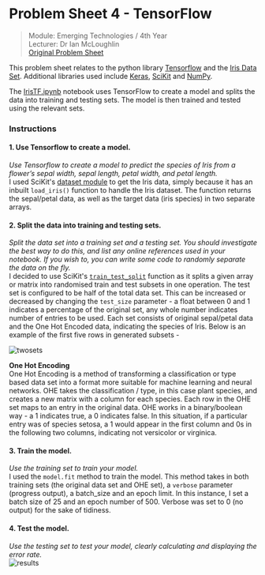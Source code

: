 # Problem Sheet 4 - TensorFlow  

> Module: Emerging Technologies / 4th Year  
> Lecturer: Dr Ian McLoughlin  
> [Original Problem Sheet](https://github.com/emerging-technologies/emerging-technologies.github.io/blob/master/problems/tensorflow.md)  

This problem sheet relates to the python library [Tensorflow](https://www.tensorflow.org/) and the [Iris Data Set](https://archive.ics.uci.edu/ml/datasets/iris). Additional libraries used include [Keras](https://keras.io/), [SciKit](http://scikit-learn.org/stable/) and [NumPy](http://www.numpy.org/).  

The [IrisTF.ipynb](https://github.com/rebeccabernie/TensorFlowProblems/blob/master/IrisTF.ipynb) notebook uses TensorFlow to create a model and splits the data into training and testing sets. The model is then trained and tested using the relevant sets.  

### Instructions  
#### 1. Use Tensorflow to create a model.  
*Use Tensorflow to create a model to predict the species of Iris from a flower’s sepal width, sepal length, petal width, and petal length.*  
I used SciKit's [dataset module](http://scikit-learn.org/stable/modules/classes.html#module-sklearn.datasets) to get the Iris data, simply because it has an inbuilt `load_iris()` function to handle the Iris dataset. The function returns the sepal/petal data, as well as the target data (iris species) in two separate arrays.  

#### 2. Split the data into training and testing sets.  
*Split the data set into a training set and a testing set. You should investigate the best way to do this, and list any online references used in your notebook. If you wish to, you can write some code to randomly separate the data on the fly.*  
I decided to use SciKit's [`train_test_split`](http://scikit-learn.org/stable/modules/generated/sklearn.model_selection.train_test_split.html) function as it splits a given array or matrix into randomised train and test subsets in one operation. The test set is configured to be half of the total data set. This can be increased or decreased by changing the `test_size` parameter - a float between 0 and 1 indicates a percentage of the original set, any whole number indicates number of entries to be used. Each set consists of original sepal/petal data and the One Hot Encoded data, indicating the species of Iris. Below is an example of the first five rows in generated subsets -  

![twosets](https://user-images.githubusercontent.com/14957616/33153895-8d01241c-cfdc-11e7-9e5a-80e6dff3482a.JPG "Training Set and Test Set")  

**One Hot Encoding**  
One Hot Encoding is a method of transforming a classification or type based data set into a format more suitable for machine learning and neural networks. OHE takes the classification / type, in this case plant species, and creates a new matrix with a column for each species. Each row in the OHE set maps to an entry in the original data. OHE works in a  binary/boolean way - a 1 indicates true, a 0 indicates false. In this situation, if a particular entry was of species setosa, a 1 would appear in the first column and 0s in the following two columns, indicating not versicolor or virginica.  

#### 3. Train the model.  
 *Use the training set to train your model.*  
 I used the `model.fit` method to train the model. This method takes in both training sets (the original data set and OHE set), a `verbose` parameter (progress output), a batch_size and an epoch limit. In this instance, I set a batch size of 25 and an epoch number of 500. Verbose was set to 0 (no output) for the sake of tidiness.

#### 4. Test the model.  
 *Use the testing set to test your model, clearly calculating and displaying the error rate.*  
 ![results](https://user-images.githubusercontent.com/14957616/33153896-8d446ba0-cfdc-11e7-9579-e3f4de9a4174.JPG "Finished results and percentages")

